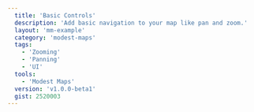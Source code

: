 ```yaml
---
  title: 'Basic Controls'
  description: 'Add basic navigation to your map like pan and zoom.'
  layout: 'mm-example'
  category: 'modest-maps'
  tags:
    - 'Zooming'
    - 'Panning'
    - 'UI'
  tools:
    - 'Modest Maps'
  version: 'v1.0.0-beta1'
  gist: 2520003
---
```

